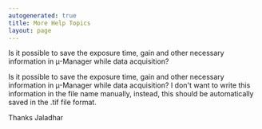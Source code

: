 ```yaml
---
autogenerated: true
title: More Help Topics
layout: page
---
```


Is it possible to save the exposure time, gain and other necessary
information in µ-Manager while data acquisition?

Is it possible to save the exposure time, gain and other necessary
information in µ-Manager while data acquisition? I don't want to write
this information in the file name manually, instead, this should be
automatically saved in the .tif file format.

Thanks Jaladhar
